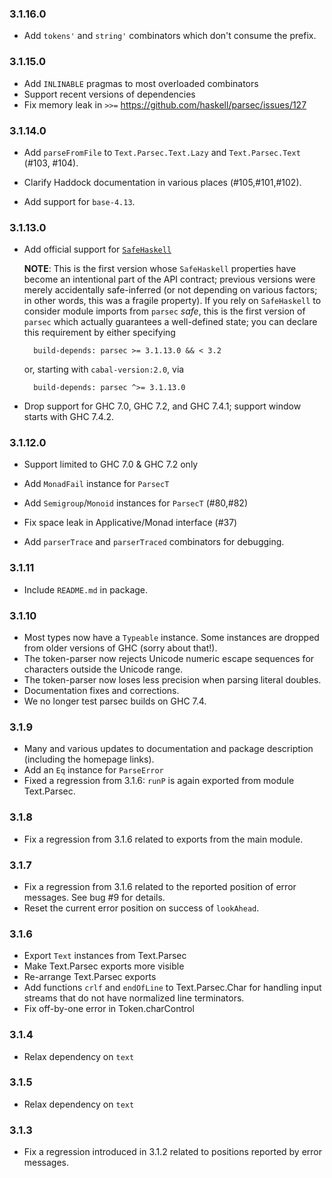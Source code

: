### 3.1.16.0

- Add `tokens'` and `string'` combinators which don't consume the prefix.

### 3.1.15.0

- Add `INLINABLE` pragmas to most overloaded combinators
- Support recent versions of dependencies
- Fix memory leak in `>>=` https://github.com/haskell/parsec/issues/127

### 3.1.14.0

- Add `parseFromFile` to `Text.Parsec.Text.Lazy` and `Text.Parsec.Text` (#103, #104).

- Clarify Haddock documentation in various places (#105,#101,#102).

- Add support for `base-4.13`.

### 3.1.13.0

- Add official support for [`SafeHaskell`](http://downloads.haskell.org/~ghc/latest/docs/html/users_guide/safe_haskell.html)

    **NOTE**: This is the first version whose `SafeHaskell` properties
    have become an intentional part of the API contract; previous
    versions were merely accidentally safe-inferred (or not depending
    on various factors; in other words, this was a fragile
    property). If you rely on `SafeHaskell` to consider module imports
    from `parsec` *safe*, this is the first version of `parsec` which
    actually guarantees a well-defined state; you can declare this
    requirement by either specifying

        build-depends: parsec >= 3.1.13.0 && < 3.2

    or, starting with `cabal-version:2.0`, via

        build-depends: parsec ^>= 3.1.13.0

- Drop support for GHC 7.0, GHC 7.2, and GHC 7.4.1; support window
  starts with GHC 7.4.2.

### 3.1.12.0

- Support limited to GHC 7.0 & GHC 7.2 only

- Add `MonadFail` instance for `ParsecT`
- Add `Semigroup`/`Monoid` instances for `ParsecT` (#80,#82)
- Fix space leak in Applicative/Monad interface (#37)
- Add `parserTrace` and `parserTraced` combinators for debugging.

### 3.1.11

- Include `README.md` in package.

### 3.1.10

- Most types now have a `Typeable` instance. Some instances are dropped from
  older versions of GHC (sorry about that!).
- The token-parser now rejects Unicode numeric escape sequences for characters
  outside the Unicode range.
- The token-parser now loses less precision when parsing literal doubles.
- Documentation fixes and corrections.
- We no longer test parsec builds on GHC 7.4.

### 3.1.9

- Many and various updates to documentation and package description (including
  the homepage links).
- Add an `Eq` instance for `ParseError`
- Fixed a regression from 3.1.6: `runP` is again exported from module
  Text.Parsec.

### 3.1.8

- Fix a regression from 3.1.6 related to exports from the main module.

### 3.1.7

- Fix a regression from 3.1.6 related to the reported position of error messages.
  See bug #9 for details.
- Reset the current error position on success of `lookAhead`.

### 3.1.6

- Export `Text` instances from Text.Parsec
- Make Text.Parsec exports more visible
- Re-arrange Text.Parsec exports
- Add functions `crlf` and `endOfLine` to Text.Parsec.Char for handling
  input streams that do not have normalized line terminators.
- Fix off-by-one error in Token.charControl

### 3.1.4

- Relax dependency on `text`

### 3.1.5

- Relax dependency on `text`

### 3.1.3

- Fix a regression introduced in 3.1.2 related to positions reported by error messages.
